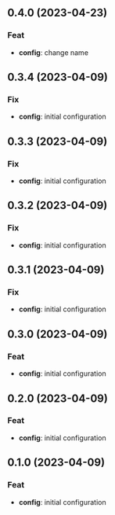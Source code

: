 ## 0.4.0 (2023-04-23)

### Feat

- **config**: change name

## 0.3.4 (2023-04-09)

### Fix

- **config**: initial configuration

## 0.3.3 (2023-04-09)

### Fix

- **config**: initial configuration

## 0.3.2 (2023-04-09)

### Fix

- **config**: initial configuration

## 0.3.1 (2023-04-09)

### Fix

- **config**: initial configuration

## 0.3.0 (2023-04-09)

### Feat

- **config**: initial configuration

## 0.2.0 (2023-04-09)

### Feat

- **config**: initial configuration

## 0.1.0 (2023-04-09)

### Feat

- **config**: initial configuration
